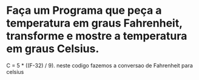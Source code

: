# Faça um Programa que peça a temperatura em graus Fahrenheit, transforme e mostre a temperatura em graus Celsius.
C = 5 * ((F-32) / 9).
neste codigo fazemos a conversao de  Fahrenheit  para celsius
